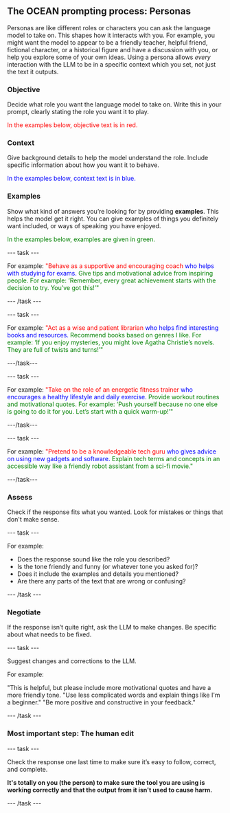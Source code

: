 ## The OCEAN prompting process: Personas

Personas are like different roles or characters you can ask the language model to take on. This shapes how it interacts with you. For example, you might want the model to appear to be a friendly teacher, helpful friend, fictional character, or a historical figure and have a discussion with you, or help you explore some of your own ideas. Using a persona allows *every* interaction with the LLM to be in a specific context which you set, not just the text it outputs.


### Objective
Decide what role you want the language model to take on. Write this in your prompt, clearly stating the role you want it to play. 

<span style="color: red;">In the examples below, objective text is in red.</span>


### Context
Give background details to help the model understand the role. Include specific information about how you want it to behave.

<span style="color: blue;">In the examples below, context text is in blue.</span>


### Examples
Show what kind of answers you’re looking for by providing **examples**. This helps the model get it right. You can give examples of things you definitely want included, or ways of speaking you have enjoyed.

<span style="color: green;"> In the examples below, examples are given in green.</span>

--- task ---

For example:
<span style="color: red;">"Behave as a supportive and encouraging coach</span> 
<span style="color: blue;"> who helps with studying for exams.</span> 
<span style="color: green;"> Give tips and motivational advice from inspiring people. For example: ‘Remember, every great achievement starts with the decision to try. You’ve got this!’"</span>

--- /task ---

--- task ---

For example:
<span style="color: red;">"Act as a wise and patient librarian</span>
<span style="color: blue;"> who helps find interesting books and resources.</span>
<span style="color: green;"> Recommend books based on genres I like. For example: ‘If you enjoy mysteries, you might love Agatha Christie’s novels. They are full of twists and turns!’"</span>

---/task---

--- task ---

For example:
<span style="color: red;">"Take on the role of an energetic fitness trainer</span>
<span style="color: blue;"> who encourages a healthy lifestyle and daily exercise.</span>
<span style="color: green;"> Provide workout routines and motivational quotes. For example: ‘Push yourself because no one else is going to do it for you. Let’s start with a quick warm-up!’"</span>

---/task---

--- task ---

For example:
<span style="color: red;">"Pretend to be a knowledgeable tech guru</span>
<span style="color: blue;"> who gives advice on using new gadgets and software.</span>
<span style="color: green;"> Explain tech terms and concepts in an accessible way like a friendly robot assistant from a sci-fi movie."</span>

---/task---

### Assess
Check if the response fits what you wanted. Look for mistakes or things that don't make sense.

--- task ---

For example:

- Does the response sound like the role you described?
- Is the tone friendly and funny (or whatever tone you asked for)?
- Does it include the examples and details you mentioned?
- Are there any parts of the text that are wrong or confusing?
  
--- /task ---

### Negotiate
If the response isn’t quite right, ask the LLM to make changes. Be specific about what needs to be fixed.

--- task ---

Suggest changes and corrections to the LLM.

For example:

"This is helpful, but please include more motivational quotes and have a more friendly tone.
"Use less complicated words and explain things like I'm a beginner."
"Be more positive and constructive in your feedback."

--- /task ---

### Most important step: The human edit

--- task ---

Check the response one last time to make sure it’s easy to follow, correct, and complete. 

**It's totally on you (the person) to make sure the tool you are using is working correctly and that the output from it isn't used to cause harm.**

--- /task ---
